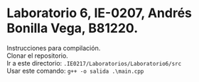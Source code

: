 # Laboratorio 6, IE-0207, Andrés Bonilla Vega, B81220.
Instrucciones para compilación.    
Clonar el repositorio.  
Ir a este directorio: ``.IE0217/Laboratorios/Laboratorio6/src``  
Usar este comando: ``g++ -o salida .\main.cpp`` 
